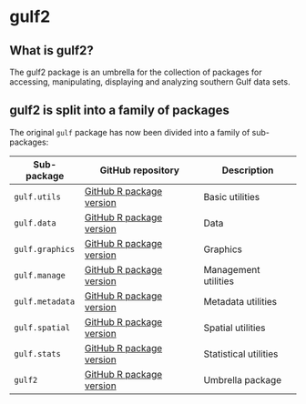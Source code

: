 
<!-- README.md is generated from README.Rmd. Please edit that file -->

# gulf2

<!-- badges: start -->
<!-- badges: end -->

## What is gulf2?

The gulf2 package is an umbrella for the collection of packages for
accessing, manipulating, displaying and analyzing southern Gulf data
sets.

## gulf2 is split into a family of packages

The original `gulf` package has now been divided into a family of
sub-packages:

| Sub-package     | GitHub repository                                                         | Description           |
|-----------------|---------------------------------------------------------------------------|-----------------------|
| `gulf.utils`    | [GitHub R package version](https://github.com/TobieSurette/gulf.utils)    | Basic utilities       |
| `gulf.data`     | [GitHub R package version](https://github.com/TobieSurette/gulf.data)     | Data                  |
| `gulf.graphics` | [GitHub R package version](https://github.com/TobieSurette/gulf.graphics) | Graphics              |
| `gulf.manage`   | [GitHub R package version](https://github.com/TobieSurette/gulf.manage)   | Management utilities  |
| `gulf.metadata` | [GitHub R package version](https://github.com/TobieSurette/gulf.metadata) | Metadata utilities    |
| `gulf.spatial`  | [GitHub R package version](https://github.com/TobieSurette/gulf.spatial)  | Spatial utilities     |
| `gulf.stats`    | [GitHub R package version](https://github.com/TobieSurette/gulf.stats)    | Statistical utilities |
| `gulf2`         | [GitHub R package version](https://github.com/RicardD/gulf2)              | Umbrella package      |
